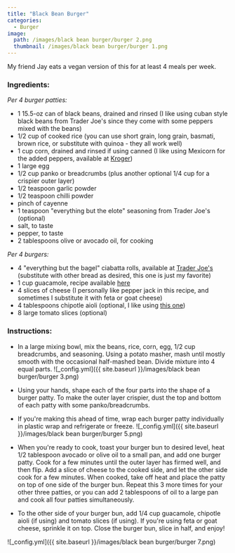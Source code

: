 ```yaml
---
title: "Black Bean Burger"
categories:
  - Burger
image:
  path: /images/black bean burger/burger 2.png
  thumbnail: /images/black bean burger/burger 1.png
---
```


My friend Jay eats a vegan version of this for at least 4 meals per week. 


### Ingredients:

_Per 4 burger patties:_

* 1 15.5-oz can of black beans, drained and rinsed (I like using cuban style black beans from Trader Joe's since they come with some peppers mixed with the beans)
* 1/2 cup of cooked rice (you can use short grain, long grain, basmati, brown rice, or substitute with quinoa - they all work well)
* 1 cup corn, drained and rinsed if using canned (I like using Mexicorn for the added peppers, available at [Kroger](https://www.kroger.com/p/green-giant-mexicorn/0002000010453))
* 1 large egg
* 1/2 cup panko or breadcrumbs (plus another optional 1/4 cup for a crispier outer layer)
* 1/2 teaspoon garlic powder
* 1/2 teaspoon chilli powder
* pinch of cayenne 
* 1 teaspoon "everything but the elote" seasoning from Trader Joe's (optional)
* salt, to taste
* pepper, to taste
* 2 tablespoons olive or avocado oil, for cooking
  
_Per 4 burgers:_

* 4 "everything but the bagel" ciabatta rolls, available at [Trader Joe's](https://www.traderjoes.com/digin/post/everything-ciabatta-rolls) (substitute with other bread as desired, this one is just my favorite)
* 1 cup guacamole, recipe available [here](https://prernaadvani.github.io/sides/vegan/mexican/guacamole/)
* 4 slices of cheese (I personally like pepper jack in this recipe, and sometimes I substitute it with feta or goat cheese)
* 4 tablespoons chipotle aioli (optional, I like using [this one](https://www.kroger.com/p/kraft-chipotle-aioli/0002100006499))
* 8 large tomato slices (optional)


### Instructions:

* In a large mixing bowl, mix the beans, rice, corn, egg, 1/2 cup breadcrumbs, and seasoning. Using a potato masher, mash until mostly smooth with the occasional half-mashed bean. Divide mixture into 4 equal parts.
![_config.yml]({{ site.baseurl }}/images/black bean burger/burger 3.png)

* Using your hands, shape each of the four parts into the shape of a burger patty. To make the outer layer crispier, dust the top and bottom of each patty with some panko/breadcrumbs. 

* If you're making this ahead of time, wrap each burger patty individually in plastic wrap and refrigerate or freeze. 
![_config.yml]({{ site.baseurl }}/images/black bean burger/burger 5.png)

* When you're ready to cook, toast your burger bun to desired level, heat 1/2 tablespoon avocado or olive oil to a small pan, and add one burger patty. Cook for a few minutes until the outer layer has firmed well, and then flip. Add a slice of cheese to the cooked side, and let the other side cook for a few minutes. When cooked, take off heat and place the patty on top of one side of the burger bun. Repeat this 3 more times for your other three patties, or you can add 2 tablespoons of oil to a large pan and cook all four patties simultaneously.

* To the other side of your burger bun, add 1/4 cup guacamole, chipotle aioli (if using) and tomato slices (if using). If you're using feta or goat cheese, sprinkle it on top. Close the burger bun, slice in half, and enjoy!

![_config.yml]({{ site.baseurl }}/images/black bean burger/burger 7.png)

